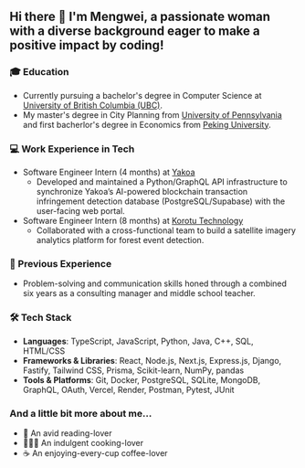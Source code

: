## Hi there 👋 I'm Mengwei, a passionate woman with a diverse background eager to make a positive impact by coding!

### 🎓 Education
- Currently pursuing a bachelor's degree in Computer Science at [University of British Columbia (UBC)](https://www.timeshighereducation.com/world-university-rankings/university-british-columbia).
- My master's degree in City Planning from [University of Pennsylvania](https://www.timeshighereducation.com/world-university-rankings/university-pennsylvania) and first bacherlor's degree in Economics from [Peking University](https://www.timeshighereducation.com/world-university-rankings/peking-university).

### 💻 Work Experience in Tech
- Software Engineer Intern (4 months) at [Yakoa](https://www.yakoa.io/)
  - Developed and maintained a Python/GraphQL API infrastructure to synchronize Yakoa’s AI-powered blockchain transaction infringement detection database (PostgreSQL/Supabase) with the user-facing web portal.
- Software Engineer Intern (8 months) at [Korotu Technology](https://www.korotu.com/)
  - Collaborated with a cross-functional team to build a satellite imagery analytics platform for forest event detection.

### 💼 Previous Experience
- Problem-solving and communication skills honed through a combined six years as a consulting manager and middle school teacher.

### 🛠️ Tech Stack

- **Languages**: TypeScript, JavaScript, Python, Java, C++, SQL, HTML/CSS
- **Frameworks & Libraries**: React, Node.js, Next.js, Express.js, Django, Fastify, Tailwind CSS, Prisma, Scikit-learn, NumPy, pandas
- **Tools & Platforms**: Git, Docker, PostgreSQL, SQLite, MongoDB, GraphQL, OAuth, Vercel, Render, Postman, Pytest, JUnit

### And a little bit more about me...
- 📖 An avid reading-lover
- 👩🏻‍🍳 An indulgent cooking-lover
- ☕️ An enjoying-every-cup coffee-lover
  
<!--
**mengweij/mengweij** is a ✨ _special_ ✨ repository because its `README.md` (this file) appears on your GitHub profile.

Here are some ideas to get you started:

- 🔭 I’m currently working on ...
- 🌱 I’m currently learning ...
- 👯 I’m looking to collaborate on ...
- 🤔 I’m looking for help with ...
- 💬 Ask me about ...
- 📫 How to reach me: ...
- 😄 Pronouns: ...
- ⚡ Fun fact: ...
-->
